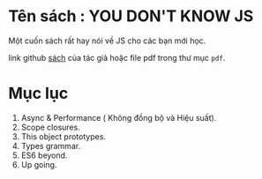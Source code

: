 
# Tên sách : YOU DON'T KNOW JS

Một cuốn sách rất hay nói về JS cho các bạn mới học.

link github  [sách](https://github.com/getify/You-Dont-Know-JS) của tác giả hoặc  file pdf trong thư mục `pdf`.

# Mục lục

1. Async & Performance ( Không đồng bộ và Hiệu suất).
1. Scope closures.
1. This object prototypes.
1. Types grammar.
1. ES6 beyond.
1. Up going.
